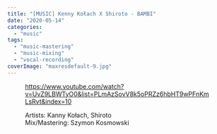 ```yaml
---
title: "[MUSIC] Kenny Kołach X Shiroto - BAMBI"
date: "2020-05-14"
categories: 
  - "music"
tags: 
  - "music-mastering"
  - "music-mixing"
  - "vocal-recording"
coverImage: "maxresdefault-9.jpg"
---
```


<figure>

https://www.youtube.com/watch?v=UvZ9LBWTyO0&list=PLmAzSovV8k5oPRZz6hbHT9wPFnKmLsRvt&index=10

<figcaption>

Artists: Kanny Kołach, Shiroto  
Mix/Mastering: Szymon Kosmowski

</figcaption>



</figure>
